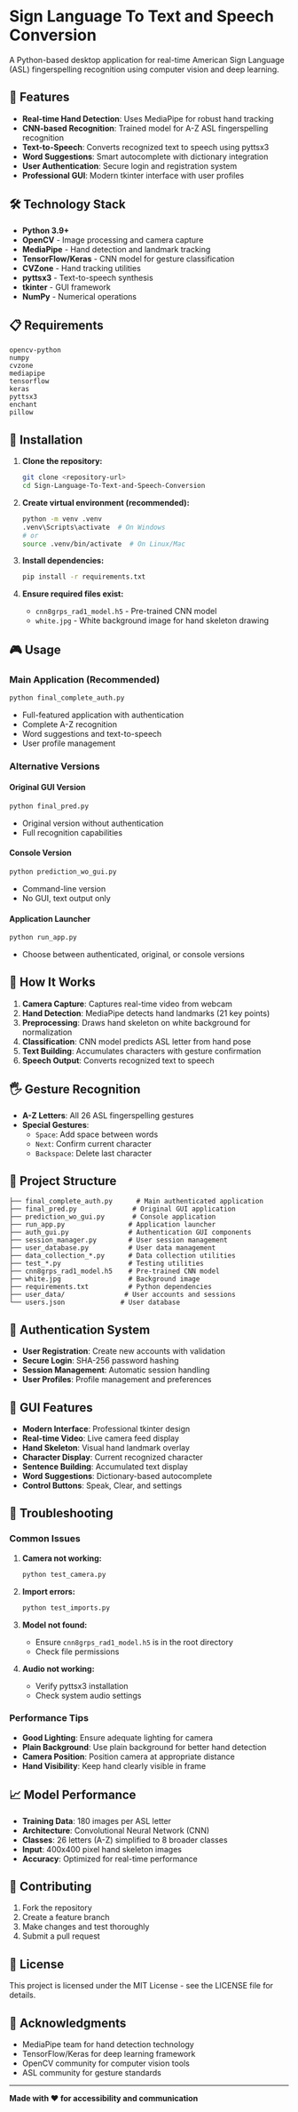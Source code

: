 # Sign Language To Text and Speech Conversion

A Python-based desktop application for real-time American Sign Language (ASL) fingerspelling recognition using computer vision and deep learning.

## 🚀 Features

- **Real-time Hand Detection**: Uses MediaPipe for robust hand tracking
- **CNN-based Recognition**: Trained model for A-Z ASL fingerspelling recognition  
- **Text-to-Speech**: Converts recognized text to speech using pyttsx3
- **Word Suggestions**: Smart autocomplete with dictionary integration
- **User Authentication**: Secure login and registration system
- **Professional GUI**: Modern tkinter interface with user profiles

## 🛠 Technology Stack

- **Python 3.9+**
- **OpenCV** - Image processing and camera capture
- **MediaPipe** - Hand detection and landmark tracking
- **TensorFlow/Keras** - CNN model for gesture classification
- **CVZone** - Hand tracking utilities
- **pyttsx3** - Text-to-speech synthesis
- **tkinter** - GUI framework
- **NumPy** - Numerical operations

## 📋 Requirements

```
opencv-python
numpy
cvzone
mediapipe
tensorflow
keras
pyttsx3
enchant
pillow
```

## 🔧 Installation

1. **Clone the repository:**
   ```bash
   git clone <repository-url>
   cd Sign-Language-To-Text-and-Speech-Conversion
   ```

2. **Create virtual environment (recommended):**
   ```bash
   python -m venv .venv
   .venv\Scripts\activate  # On Windows
   # or
   source .venv/bin/activate  # On Linux/Mac
   ```

3. **Install dependencies:**
   ```bash
   pip install -r requirements.txt
   ```

4. **Ensure required files exist:**
   - `cnn8grps_rad1_model.h5` - Pre-trained CNN model
   - `white.jpg` - White background image for hand skeleton drawing

## 🎮 Usage

### Main Application (Recommended)
```bash
python final_complete_auth.py
```
- Full-featured application with authentication
- Complete A-Z recognition
- Word suggestions and text-to-speech
- User profile management

### Alternative Versions

#### Original GUI Version
```bash
python final_pred.py
```
- Original version without authentication
- Full recognition capabilities

#### Console Version
```bash  
python prediction_wo_gui.py
```
- Command-line version
- No GUI, text output only

#### Application Launcher
```bash
python run_app.py
```
- Choose between authenticated, original, or console versions

## 🎯 How It Works

1. **Camera Capture**: Captures real-time video from webcam
2. **Hand Detection**: MediaPipe detects hand landmarks (21 key points)
3. **Preprocessing**: Draws hand skeleton on white background for normalization
4. **Classification**: CNN model predicts ASL letter from hand pose
5. **Text Building**: Accumulates characters with gesture confirmation
6. **Speech Output**: Converts recognized text to speech

## 🖐 Gesture Recognition

- **A-Z Letters**: All 26 ASL fingerspelling gestures
- **Special Gestures**:
  - `Space`: Add space between words
  - `Next`: Confirm current character 
  - `Backspace`: Delete last character

## 📁 Project Structure

```
├── final_complete_auth.py      # Main authenticated application
├── final_pred.py              # Original GUI application  
├── prediction_wo_gui.py       # Console application
├── run_app.py                # Application launcher
├── auth_gui.py               # Authentication GUI components
├── session_manager.py        # User session management
├── user_database.py          # User data management
├── data_collection_*.py      # Data collection utilities
├── test_*.py                 # Testing utilities
├── cnn8grps_rad1_model.h5    # Pre-trained CNN model
├── white.jpg                 # Background image
├── requirements.txt          # Python dependencies
├── user_data/               # User accounts and sessions
└── users.json              # User database
```

## 🔐 Authentication System

- **User Registration**: Create new accounts with validation
- **Secure Login**: SHA-256 password hashing
- **Session Management**: Automatic session handling
- **User Profiles**: Profile management and preferences

## 🎨 GUI Features

- **Modern Interface**: Professional tkinter design
- **Real-time Video**: Live camera feed display
- **Hand Skeleton**: Visual hand landmark overlay
- **Character Display**: Current recognized character
- **Sentence Building**: Accumulated text display  
- **Word Suggestions**: Dictionary-based autocomplete
- **Control Buttons**: Speak, Clear, and settings

## 🔧 Troubleshooting

### Common Issues

1. **Camera not working:**
   ```bash
   python test_camera.py
   ```

2. **Import errors:**
   ```bash
   python test_imports.py
   ```

3. **Model not found:**
   - Ensure `cnn8grps_rad1_model.h5` is in the root directory
   - Check file permissions

4. **Audio not working:**
   - Verify pyttsx3 installation
   - Check system audio settings

### Performance Tips

- **Good Lighting**: Ensure adequate lighting for camera
- **Plain Background**: Use plain background for better hand detection
- **Camera Position**: Position camera at appropriate distance
- **Hand Visibility**: Keep hand clearly visible in frame

## 📈 Model Performance

- **Training Data**: 180 images per ASL letter
- **Architecture**: Convolutional Neural Network (CNN)
- **Classes**: 26 letters (A-Z) simplified to 8 broader classes
- **Input**: 400x400 pixel hand skeleton images
- **Accuracy**: Optimized for real-time performance

## 🤝 Contributing

1. Fork the repository
2. Create a feature branch
3. Make changes and test thoroughly
4. Submit a pull request

## 📄 License

This project is licensed under the MIT License - see the LICENSE file for details.

## 🙏 Acknowledgments

- MediaPipe team for hand detection technology
- TensorFlow/Keras for deep learning framework
- OpenCV community for computer vision tools
- ASL community for gesture standards

---

**Made with ❤️ for accessibility and communication**